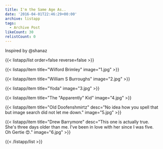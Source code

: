 ```yaml
---
title: I'm the Same Age As..
date: '2016-04-01T22:46:29+00:00'
archive: listapp
tags: 
  - Archive Post
likeCount: 30
relistCount: 0
---
```


Inspired by @shanaz

<!--more-->

{{< listapp/list order=false reverse=false >}}

   {{< listapp/item title="Wilford Brimley"
      image="1.jpg" >}}

   {{< listapp/item title="William S Burroughs"
      image="2.jpg" >}}

   {{< listapp/item title="Yoda"
      image="3.jpg" >}}

   {{< listapp/item title="The \"Apparently\" Kid"
      image="4.jpg" >}}

   {{< listapp/item title="Old Doofenshmirtz"
      desc="No idea how you spell that but image search did not let me down."
      image="5.jpg" >}}

   {{< listapp/item title="Drew Barrymore"
      desc="This one is actually true. She's three days older than me. I've been in love with her since I was five. Oh Gertie 😍."
      image="6.jpg" >}}

{{< /listapp/list >}}
